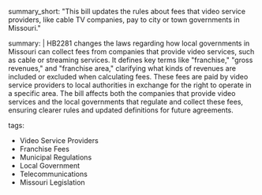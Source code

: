 summary_short: "This bill updates the rules about fees that video service providers, like cable TV companies, pay to city or town governments in Missouri."

summary: |
  HB2281 changes the laws regarding how local governments in Missouri can collect fees from companies that provide video services, such as cable or streaming services. It defines key terms like "franchise," "gross revenues," and "franchise area," clarifying what kinds of revenues are included or excluded when calculating fees. These fees are paid by video service providers to local authorities in exchange for the right to operate in a specific area. The bill affects both the companies that provide video services and the local governments that regulate and collect these fees, ensuring clearer rules and updated definitions for future agreements.

tags:
  - Video Service Providers
  - Franchise Fees
  - Municipal Regulations
  - Local Government
  - Telecommunications
  - Missouri Legislation
